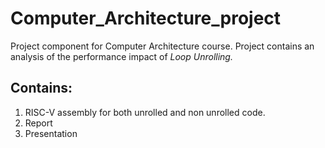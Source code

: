 # Computer_Architecture_project
Project component for Computer Architecture course.
Project contains an analysis of the performance impact of *Loop Unrolling.*

## Contains:
1. RISC-V assembly for both unrolled and non unrolled code.
2. Report
3. Presentation
